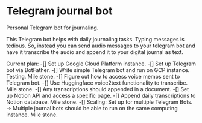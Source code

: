 # Telegram journal bot
Personal Telegram bot for journaling.


This Telegram bot helps with daily journaling tasks. Typing messages is tedious. So, instead you can send audio messages to your telegram bot and have it transcribe the audio and append it to your digital journal as text.

Current plan:
-[] Set up Google Cloud Platform instance.
-[] Set up Telegram bot via BotFather.
-[] Write simple Telegram bot and run on GCP instance. Testing.
Mile stone.
-[] Figure out how to access voice memos sent to Telegram bot.
-[] Use Huggingface voice2text functionality to transcribe.
Mile stone.
-[] Any transcriptions should appended in a document.
-[] Set up Notion API and access a specific page.
-[] Append daily transcriptions to Notion database.
Mile stone.
-[] Scaling: Set up for multiple Telegram Bots. -> Multiple journal bots should be able to run on the same computing instance.
Mile stone.